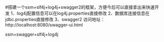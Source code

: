 #搭建一个ssm+slf4j+log4j+swagger2的框架，方便今后可以直接拿出来快速开发
    1、log4j配置信息可以在log4j.properties直接修改
    2、数据库连接信息在jdbc.properties直接修改
    3、swagger2 访问地址：http://localhost:8080/swagger-ui.html

ssm+swagger+slf4j+log4j